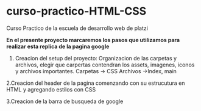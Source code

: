 # curso-practico-HTML-CSS
Curso Practico de la escuela de desarrollo web de platzi


**En el presente proyecto marcaremos los pasos que utilizamos para realizar esta replica de la pagina google**

1. Creacion del setup del proyecto: Organizacion de las carpetas y archivos, elegir que carpertas contendran los assets, imagenes, iconos y archivos importantes.
Carpetas  -> CSS
Archivos  ->Index, main

2.Creacion del header de la pagina comenzando con su estrucutura en HTML y agregando estilos con CSS

3.Creacion de la barra de busqueda de google
